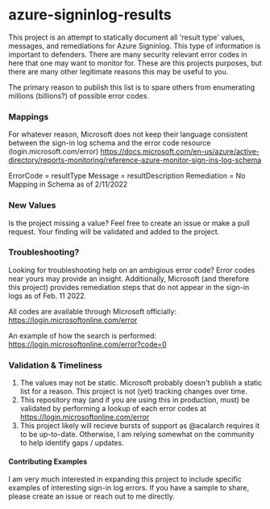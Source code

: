 # azure-signinlog-results
This project is an attempt to statically document all 'result type' values, messages, and remediations for Azure Signinlog. This type of information is important to defenders. There are many security relevant error codes in here that one may want to monitor for. These are this projects purposes, but there are many other legitimate reasons this may be useful to you. 

The primary reason to publish this list is to spare others from enumerating millions (billions?) of possible error codes.  

### Mappings 
For whatever reason, Microsoft does not keep their language consistent between the sign-in log schema and the error code resource (login.microsoft.com/error)
https://docs.microsoft.com/en-us/azure/active-directory/reports-monitoring/reference-azure-monitor-sign-ins-log-schema

ErrorCode = resultType
Message = resultDescription
Remediation = No Mapping in Schema as of 2/11/2022

### New Values
Is the project missing a value? Feel free to create an issue or make a pull request. Your finding will be validated and added to the project. 

### Troubleshooting?
Looking for troubleshooting help on an ambigious error code? Error codes near yours may provide an insight. Additionally, Microsoft (and therefore this project) provides remediation steps that do not appear in the sign-in logs as of Feb. 11 2022. 

All codes are available through Microsoft officially:
https://login.microsoftonline.com/error 

An example of how the search is performed:
https://login.microsoftonline.com/error?code=0

### Validation & Timeliness
1. The values may not be static. Microsoft probably doesn't publish a static list for a reason. This project is not (yet) tracking changes over time. 
2. This repository may (and if you are using this in production, must) be validated by performing a lookup of each error codes at https://login.microsoftonline.com/error
3. This project likely will recieve bursts of support as @acalarch requires it to be up-to-date. Otherwise, I am relying somewhat on the community to help identify gaps / updates. 

#### Contributing Examples
I am very much interested in expanding this project to include specific examples of interesting sign-in log errors. If you have a sample to share, please create an issue or reach out to me directly. 
